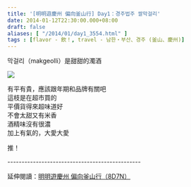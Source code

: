 ```yaml
---
title: '[明明遊慶州 偏向釜山行] Day1：경주법주 쌀막걸리'
date: 2014-01-12T22:30:00.000+08:00
draft: false
aliases: [ "/2014/01/day1_3554.html" ]
tags : [flavor - 飲！, travel - 남한・부산、경주 (釜山、慶州)]
---
```


막걸리（makgeolli）是甜甜的濁酒  

![](/images/busanjj1j.jpg)

有平有貴，應該跟年期和品牌有關吧  
這枝是在超市買的  
平價貨得來超味道好  
不會太甜又有米香  
酒精味沒有很濃  
加上有氣的，大愛大愛  
  
推！  
  
\-----------------------------------------------  
  
延伸閱讀：[明明遊慶州 偏向釜山行（8D7N）](https://hidie.net/busanjj8d7n/)
